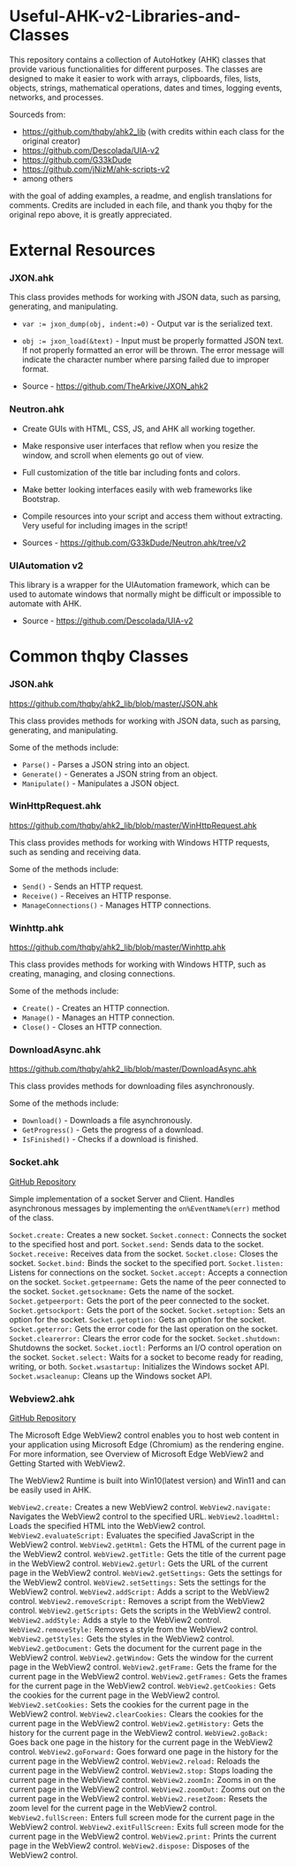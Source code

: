 # Useful-AHK-v2-Libraries-and-Classes
This repository contains a collection of AutoHotkey (AHK) classes that provide various functionalities for different purposes. The classes are designed to make it easier to work with arrays, clipboards, files, lists, objects, strings, mathematical operations, dates and times, logging events, networks, and processes.

Sourceds from:
- https://github.com/thqby/ahk2_lib (with credits within each class for the original creator)
- https://github.com/Descolada/UIA-v2
- https://github.com/G33kDude
- https://github.com/jNizM/ahk-scripts-v2
- among others

with the goal of adding examples, a readme, and english translations for comments. 
Credits are included in each file, and thank you thqby for the original repo above, it is greatly appreciated.

# External Resources 

### JXON.ahk 

This class provides methods for working with JSON data, such as parsing, generating, and manipulating.
- `var := jxon_dump(obj, indent:=0)` -  Output var is the serialized text.

- `obj := jxon_load(&text)` - Input must be properly formatted JSON text. If not properly formatted an error will be thrown. The error message will indicate the character number where parsing failed due to improper format.

-  Source - https://github.com/TheArkive/JXON_ahk2

### Neutron.ahk 

- Create GUIs with HTML, CSS, JS, and AHK all working together.
- Make responsive user interfaces that reflow when you resize the window, and scroll when elements go out of view.
- Full customization of the title bar including fonts and colors.
- Make better looking interfaces easily with web frameworks like Bootstrap.
- Compile resources into your script and access them without extracting. Very useful for including images in the script!

- Sources - https://github.com/G33kDude/Neutron.ahk/tree/v2

### UIAutomation v2
This library is a wrapper for the UIAutomation framework, which can be used to automate windows that normally might be difficult or impossible to automate with AHK.

- Source - https://github.com/Descolada/UIA-v2

# Common thqby Classes 

### JSON.ahk 
https://github.com/thqby/ahk2_lib/blob/master/JSON.ahk

This class provides methods for working with JSON data, such as parsing, generating, and manipulating.

Some of the methods include:
- `Parse()` - Parses a JSON string into an object.
- `Generate()` - Generates a JSON string from an object.
- `Manipulate()` - Manipulates a JSON object.

### WinHttpRequest.ahk
https://github.com/thqby/ahk2_lib/blob/master/WinHttpRequest.ahk

This class provides methods for working with Windows HTTP requests, such as sending and receiving data.

Some of the methods include:
- `Send()` - Sends an HTTP request.
- `Receive()` - Receives an HTTP response.
- `ManageConnections()` - Manages HTTP connections.

### Winhttp.ahk
https://github.com/thqby/ahk2_lib/blob/master/Winhttp.ahk

This class provides methods for working with Windows HTTP, such as creating, managing, and closing connections.

Some of the methods include:
- `Create()` - Creates an HTTP connection.
- `Manage()` - Manages an HTTP connection.
- `Close()` - Closes an HTTP connection.

### DownloadAsync.ahk
https://github.com/thqby/ahk2_lib/blob/master/DownloadAsync.ahk

This class provides methods for downloading files asynchronously.

Some of the methods include:
- `Download()` - Downloads a file asynchronously.
- `GetProgress()` - Gets the progress of a download.
- `IsFinished()` - Checks if a download is finished.


### Socket.ahk

[GitHub Repository](https://github.com/thqby/ahk2_lib/Socket.ahk)

Simple implementation of a socket Server and Client. Handles asynchronous messages by implementing the `on%EventName%(err)` method of the class.

`Socket.create:` Creates a new socket.
`Socket.connect:` Connects the socket to the specified host and port.
`Socket.send:` Sends data to the socket.
`Socket.receive:` Receives data from the socket.
`Socket.close:` Closes the socket.
`Socket.bind:` Binds the socket to the specified port.
`Socket.listen:` Listens for connections on the socket.
`Socket.accept:` Accepts a connection on the socket.
`Socket.getpeername:` Gets the name of the peer connected to the socket.
`Socket.getsockname:` Gets the name of the socket.
`Socket.getpeerport:` Gets the port of the peer connected to the socket.
`Socket.getsockport:` Gets the port of the socket.
`Socket.setoption:` Sets an option for the socket.
`Socket.getoption:` Gets an option for the socket.
`Socket.geterror:` Gets the error code for the last operation on the socket.
`Socket.clearerror:` Clears the error code for the socket.
`Socket.shutdown:` Shutdowns the socket.
`Socket.ioctl:` Performs an I/O control operation on the socket.
`Socket.select:` Waits for a socket to become ready for reading, writing, or both.
`Socket.wsastartup:` Initializes the Windows socket API.
`Socket.wsacleanup:` Cleans up the Windows socket API.


### Webview2.ahk

[GitHub Repository](https://github.com/thqby/ahk2_lib/WebView2)

The Microsoft Edge WebView2 control enables you to host web content in your application using Microsoft Edge (Chromium) as the rendering engine. For more information, see Overview of Microsoft Edge WebView2 and Getting Started with WebView2.

The WebView2 Runtime is built into Win10(latest version) and Win11 and can be easily used in AHK.

`WebView2.create:` Creates a new WebView2 control.
`WebView2.navigate:` Navigates the WebView2 control to the specified URL.
`WebView2.loadHtml:` Loads the specified HTML into the WebView2 control.
`WebView2.evaluateScript:` Evaluates the specified JavaScript in the WebView2 control.
`WebView2.getHtml:` Gets the HTML of the current page in the WebView2 control.
`WebView2.getTitle:` Gets the title of the current page in the WebView2 control.
`WebView2.getUrl:` Gets the URL of the current page in the WebView2 control.
`WebView2.getSettings:` Gets the settings for the WebView2 control.
`WebView2.setSettings:` Sets the settings for the WebView2 control.
`WebView2.addScript:` Adds a script to the WebView2 control.
`WebView2.removeScript:` Removes a script from the WebView2 control.
`WebView2.getScripts:` Gets the scripts in the WebView2 control.
`WebView2.addStyle:` Adds a style to the WebView2 control.
`WebView2.removeStyle:` Removes a style from the WebView2 control.
`WebView2.getStyles:` Gets the styles in the WebView2 control.
`WebView2.getDocument:` Gets the document for the current page in the WebView2 control.
`WebView2.getWindow:` Gets the window for the current page in the WebView2 control.
`WebView2.getFrame:` Gets the frame for the current page in the WebView2 control.
`WebView2.getFrames:` Gets the frames for the current page in the WebView2 control.
`WebView2.getCookies:` Gets the cookies for the current page in the WebView2 control.
`WebView2.setCookies:` Sets the cookies for the current page in the WebView2 control.
`WebView2.clearCookies:` Clears the cookies for the current page in the WebView2 control.
`WebView2.getHistory:` Gets the history for the current page in the WebView2 control.
`WebView2.goBack:` Goes back one page in the history for the current page in the WebView2 control.
`WebView2.goForward:` Goes forward one page in the history for the current page in the WebView2 control.
`WebView2.reload:` Reloads the current page in the WebView2 control.
`WebView2.stop:` Stops loading the current page in the WebView2 control.
`WebView2.zoomIn:` Zooms in on the current page in the WebView2 control.
`WebView2.zoomOut:` Zooms out on the current page in the WebView2 control.
`WebView2.resetZoom:` Resets the zoom level for the current page in the WebView2 control.
`WebView2.fullScreen:` Enters full screen mode for the current page in the WebView2 control.
`WebView2.exitFullScreen:` Exits full screen mode for the current page in the WebView2 control.
`WebView2.print:` Prints the current page in the WebView2 control.
`WebView2.dispose:` Disposes of the WebView2 control.

